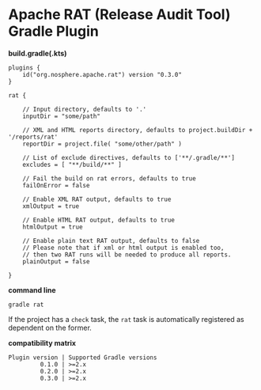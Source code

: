 
# Apache RAT (Release Audit Tool) Gradle Plugin

**build.gradle(.kts)**

    plugins {
        id("org.nosphere.apache.rat") version "0.3.0"
    }

    rat {

        // Input directory, defaults to '.'
        inputDir = "some/path"

        // XML and HTML reports directory, defaults to project.buildDir + '/reports/rat'
        reportDir = project.file( "some/other/path" )

        // List of exclude directives, defaults to ['**/.gradle/**']
        excludes = [ "**/build/**" ]

        // Fail the build on rat errors, defaults to true
        failOnError = false

        // Enable XML RAT output, defaults to true
        xmlOutput = true

        // Enable HTML RAT output, defaults to true
        htmlOutput = true

        // Enable plain text RAT output, defaults to false
        // Please note that if xml or html output is enabled too,
        // then two RAT runs will be needed to produce all reports.
        plainOutput = false

    }

**command line**

    gradle rat

If the project has a `check` task, the `rat` task is automatically registered as dependent on the former.


**compatibility matrix**

    Plugin version | Supported Gradle versions
             0.1.0 | >=2.x
             0.2.0 | >=2.x
             0.3.0 | >=2.x
